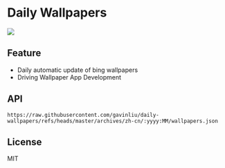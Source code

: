 # Daily Wallpapers
  
![](https://www.bing.com/th?id=OHR.NapoliPizza_ZH-CN4698906448_UHD.jpg)

## Feature

- Daily automatic update of bing wallpapers
- Driving Wallpaper App Development

## API

```
https://raw.githubusercontent.com/gavinliu/daily-wallpapers/refs/heads/master/archives/zh-cn/:yyyy:MM/wallpapers.json
```

## License

MIT
  